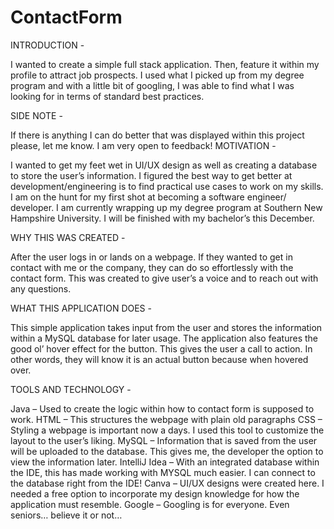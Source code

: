 # ContactForm

INTRODUCTION -

I wanted to create a simple full stack application. Then, feature it within my profile to attract job prospects. I used what I picked up from my degree program and with a little bit of googling, I was able to find what I was looking for in terms of standard best practices.

SIDE NOTE -

If there is anything I can do better that was displayed within this project please, let me know. I am very open to feedback!
MOTIVATION -

I wanted to get my feet wet in UI/UX design as well as creating a database to store the user’s information. I figured the best way to get better at development/engineering is to find practical use cases to work on my skills. I am on the hunt for my first shot at becoming a software engineer/ developer. I am currently wrapping up my degree program at Southern New Hampshire University. I will be finished with my bachelor’s this December.

WHY THIS WAS CREATED -

After the user logs in or lands on a webpage. If they wanted to get in contact with me or the company, they can do so effortlessly with the contact form. This was created to give user’s a voice and to reach out with any questions.

WHAT THIS APPLICATION DOES -

This simple application takes input from the user and stores the information within a MySQL database for later usage. The application also features the good ol’ hover effect for the button. This gives the user a call to action. In other words, they will know it is an actual button because when hovered over.

TOOLS AND TECHNOLOGY -

Java – Used to create the logic within how to contact form is supposed to work. HTML – This structures the webpage with plain old paragraphs CSS – Styling a webpage is important now a days. I used this tool to customize the layout to the user’s liking. MySQL – Information that is saved from the user will be uploaded to the database. This gives me, the developer the option to view the information later. IntelliJ Idea – With an integrated database within the IDE, this has made working with MYSQL much easier. I can connect to the database right from the IDE! Canva – UI/UX designs were created here. I needed a free option to incorporate my design knowledge for how the application must resemble. Google – Googling is for everyone. Even seniors… believe it or not…

